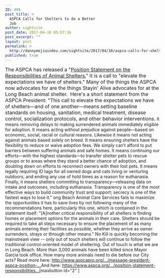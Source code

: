 ```yaml
---
ID: 406
post_title: >
  ASPCA Calls for Shelters to do a Better
  Job
author: sightsite
post_date: 2017-04-10 05:57:16
post_excerpt: ""
layout: post
permalink: >
  http://dannymejiaindev.com/sightsite/2017/04/10/aspca-calls-for-shelters-to-do-a-better-job/
published: true
---
```

<span style="font-size: medium;">The ASPCA has released a "<a href="https://www.aspca.org/about-us/aspca-policy-and-position-statements/position-statement-responsibilities-animal-shelters">Position Statement on the Responsibilities of Animal Shelters.</a>" It is a call to "elevate the expectations we have of shelters." Many of the things the ASPCA now advocates for are the things Stayin' Alive advocates for at the Long Beach animal shelter. </span> <span style="font-size: medium;">Here's a short statement from the ASPCA President: "This call to elevate the expectations we have of shelters—and of one another—means setting baseline standards on housing, sanitation, medical treatment, disease control, socialization protocols, and other behavior interventions.</span> It means removing delays to making surrendered animals immediately eligible for adoption. It means acting without prejudice against people—based on economic, social, racial or cultural reasons. Likewise it means not acting against animals based solely on breed. It means ensuring shelters have the flexibility to reduce or waive adoption fees. We simply can’t afford to put barriers between suffering animals and safe homes. It means continuing our efforts—with the highest standards—to transfer shelter pets to rescue groups or to areas where they stand a better chance of adoption, and doubling down on efforts to reconnect owners with their lost pets. It means legally requiring ID tags for all owned dogs and cats living or venturing outdoors, and ending any use of hold times as a reason for euthanasia. Finally, it means shelters committing to transparency—releasing data on intake and outcomes, including euthanasia. Transparency is one of the most effective ways to build community trust and support; secrecy is one of the fastest ways to lose it." ong Beach Animal Care Services fails to maximize the opportunities it has to save lives by not following many of the recommendations here, particularly this one, which is contained in the statement itself: "[A]nother critical responsibility of all shelters is finding homes or placement options for the animals in their care. Shelters should be required to take all steps necessary to ensure the placement of as many animals entering their facilities as possible, whether they arrive as owner surrenders, strays or through other means." No Kill is quickly becoming the mainstream view -- only out of touch shelters will continue to follow the traditional control-oriented model of sheltering. Out of touch is what we are in Long Beach. More than 3,000 animals have been killed since Mayor Garcia took office. How many more animals need to die before our City acts? Read more here: <a href="http://www.aspcapro.org/blog/2015/10/20/message-president-aspca-position-statement" target="_blank">http://www.aspcapro.org/…/message-president-aspca-position-…</a> ​And here: <a href="https://www.aspca.org/about-us/aspca-policy-and-position-statements/position-statement-responsibilities-animal-shelters-responsibilities-animal-shelters" target="_blank">https://www.aspca.org/…/position-statement-responsibilities…</a> ​​ [maxbutton id="2" ]